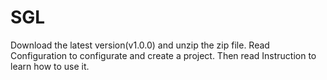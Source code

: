 # SGL
Download the latest version(v1.0.0) and unzip the zip file. Read Configuration to configurate and create a project. Then read Instruction to learn how to use it.
